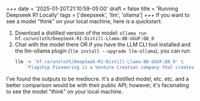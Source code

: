 +++
date = '2025-01-20T21:10:59-05:00'
draft = false
title = 'Running Deepseek R1 Locally'
tags = ['deepseek', 'llm', 'ollama']
+++
If you want to see a model "think" on your local machine, here is a quickstart:
1. Download a distilled version of the model: `ollama run hf.co/unsloth/DeepSeek-R1-Distill-Llama-8B-GGUF:Q8_0`
2. Chat with the model there OR if you have the LLM CLI tool installed and the llm-ollama plugin (`llm install --upgrade llm-ollama`), you can run:
    ```bash
    llm -m 'hf.co/unsloth/DeepSeek-R1-Distill-Llama-8B-GGUF:Q8_0' \
        'Flagship Pioneering is a Venture Creation company that creates companies. Come up with 5 new company ideas for them'
    ```

I've found the outputs to be mediocre. It's a distilled model, etc. etc. and a better comparison would be with their public API; however, it's facsinating to see the model "think" on your local machine.